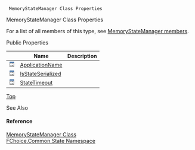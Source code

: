 ﻿     MemoryStateManager Class Properties                                                   

MemoryStateManager Class Properties

For a list of all members of this type, see [MemoryStateManager members](FChoice.Common~FChoice.Common.State.MemoryStateManager_members.md).

Public Properties

|   | Name | Description |
| --- | --- | --- |
| ![Public Property](dotnetimages/publicProperty.png) | [ApplicationName](FChoice.Common~FChoice.Common.State.MemoryStateManager~ApplicationName.md) |   |
| ![Public Property](dotnetimages/publicProperty.png) | [IsStateSerialized](FChoice.Common~FChoice.Common.State.MemoryStateManager~IsStateSerialized.md) |   |
| ![Public Property](dotnetimages/publicProperty.png) | [StateTimeout](FChoice.Common~FChoice.Common.State.MemoryStateManager~StateTimeout.md) |   |

[Top](#top)

See Also

#### Reference

[MemoryStateManager Class](FChoice.Common~FChoice.Common.State.MemoryStateManager.md)  
[FChoice.Common.State Namespace](FChoice.Common~FChoice.Common.State_namespace.md)